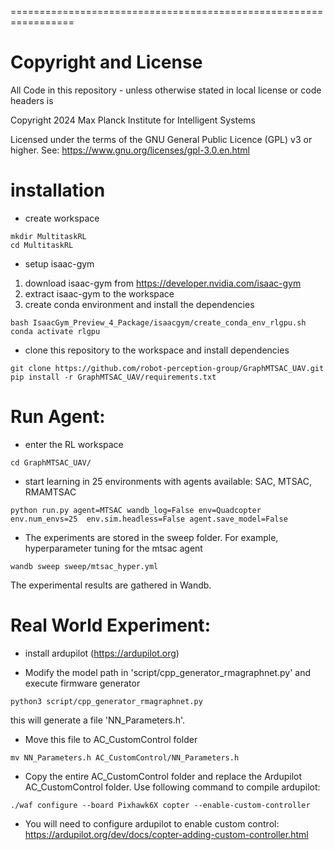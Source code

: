 =================================================================

# Copyright and License

All Code in this repository - unless otherwise stated in local license or code headers is

Copyright 2024 Max Planck Institute for Intelligent Systems

Licensed under the terms of the GNU General Public Licence (GPL) v3 or higher.
See: https://www.gnu.org/licenses/gpl-3.0.en.html



# installation
- create workspace
```console
mkdir MultitaskRL
cd MultitaskRL
```

- setup isaac-gym 
1. download isaac-gym from https://developer.nvidia.com/isaac-gym
2. extract isaac-gym to the workspace 
3. create conda environment and install the dependencies 
```console
bash IsaacGym_Preview_4_Package/isaacgym/create_conda_env_rlgpu.sh 
conda activate rlgpu
```

- clone this repository to the workspace and install dependencies
```console
git clone https://github.com/robot-perception-group/GraphMTSAC_UAV.git
pip install -r GraphMTSAC_UAV/requirements.txt
```

# Run Agent: 
- enter the RL workspace
```console
cd GraphMTSAC_UAV/
```

- start learning in 25 environments with agents available: SAC, MTSAC, RMAMTSAC
```
python run.py agent=MTSAC wandb_log=False env=Quadcopter env.num_envs=25  env.sim.headless=False agent.save_model=False
```

- The experiments are stored in the sweep folder. For example, hyperparameter tuning for the mtsac agent
```console
wandb sweep sweep/mtsac_hyper.yml
```
The experimental results are gathered in Wandb. 


# Real World Experiment:
- install ardupilot (https://ardupilot.org)

- Modify the model path in 'script/cpp_generator_rmagraphnet.py' and execute firmware generator
```console
python3 script/cpp_generator_rmagraphnet.py
```
this will generate a file 'NN_Parameters.h'.

- Move this file to AC_CustomControl folder
```console
mv NN_Parameters.h AC_CustomControl/NN_Parameters.h
```

- Copy the entire AC_CustomControl folder and replace the Ardupilot AC_CustomControl folder. Use following command to compile ardupilot: 
```console
./waf configure --board Pixhawk6X copter --enable-custom-controller
```

- You will need to configure ardupilot to enable custom control: https://ardupilot.org/dev/docs/copter-adding-custom-controller.html

